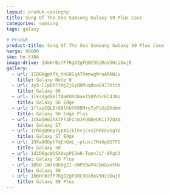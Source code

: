 ```yaml
---
layout: produk-casinghp
title: Song Of The Sea Samsung Galaxy S9 Plus Case
categories: samsung
tags: galaxy

# Produk
product-title: Song Of The Sea Samsung Galaxy S9 Plus Case
harga: 90000
sku: hn-5386
image-drive: 1hbHrBzfP7RgDZgFQ0C9OiRoV5HziOwj8
gallery:
  - url: 1IOGKgpXfk_tHG8CqA7hmnwgMraA6HWis
    title: Galaxy Note 8
  - url: 1y5-lIpBhFtmjZjGy8HMuqdxwE477XtcK
    title: Galaxy S6
  - url: 1lksdgdVmlfAmKUhGNaeI5UPdSrEC43Ko
    title: Galaxy S6 Edge
  - url: 1flasCQL5rG0lhUfR0DMro7yFtXyQXnbm
    title: Galaxy S6 Edge Plus
  - url: 1ckwIH6IhX7FF3FCcmJFQ0DeQK11T28Xm
    title: Galaxy S7
  - url: 1rR0qQOKp7ypA5iblhvjCvsIPEEEoSgYD
    title: Galaxy S7 Edge
  - url: 19XaAODpt7qEnQmL_-pluvi7Ms6pQGTF5
    title: Galaxy S8
  - url: 1d2D6gcW1SXAvpPSJwN-TqnnJif-8PgCd
    title: Galaxy S8 Plus
  - url: 1B50-1W7G0kbg2I-eNPD9wV4cbmGvxFHe
    title: Galaxy S9
  - url: 1hbHrBzfP7RgDZgFQ0C9OiRoV5HziOwj8
    title: Galaxy S9 Plus
---
```

